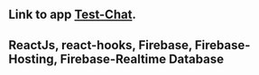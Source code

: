  ## Link to app [Test-Chat](https://test-chat-785ea.web.app/).



## ReactJs, react-hooks, Firebase, Firebase-Hosting, Firebase-Realtime Database
